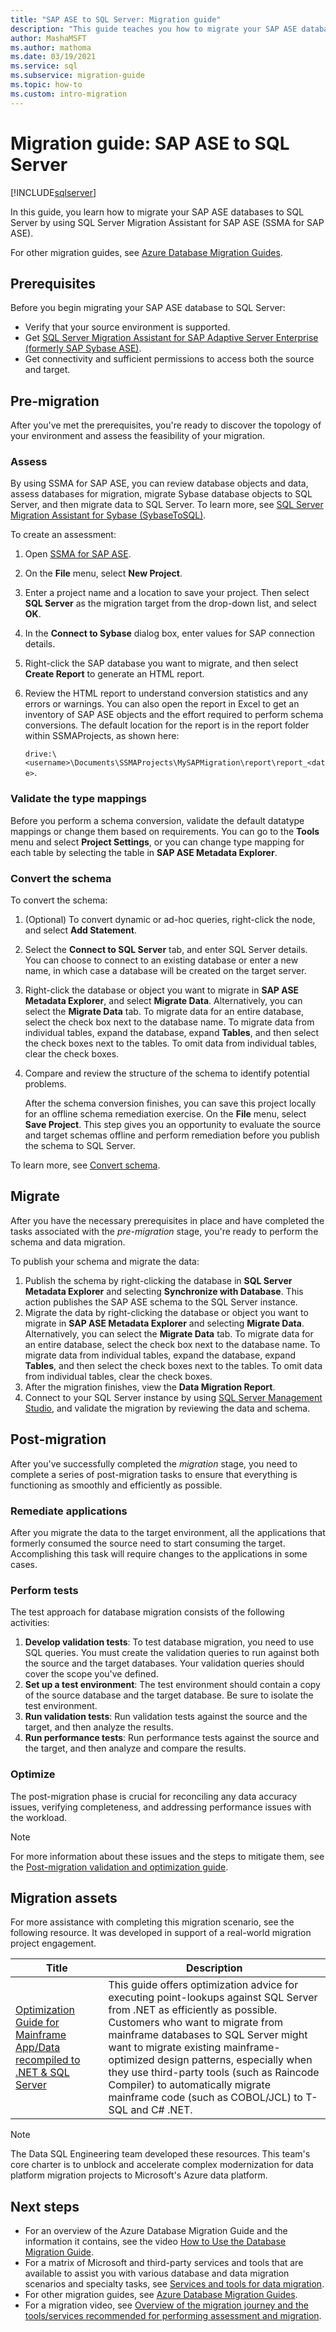 ```yaml
---
title: "SAP ASE to SQL Server: Migration guide"
description: "This guide teaches you how to migrate your SAP ASE databases to Microsoft SQL Server by using SQL Server Migration Assistant for SAP ASE (SSMA for SAP ASE)."
author: MashaMSFT
ms.author: mathoma
ms.date: 03/19/2021
ms.service: sql
ms.subservice: migration-guide
ms.topic: how-to
ms.custom: intro-migration
---
```


# Migration guide: SAP ASE to SQL Server

[!INCLUDE[sqlserver](../../../includes/applies-to-version/sqlserver.md)]

In this guide, you learn how to migrate your SAP ASE databases to SQL Server by using SQL Server Migration Assistant for SAP ASE (SSMA for SAP ASE).

For other migration guides, see [Azure Database Migration Guides](/data-migration).

## Prerequisites

Before you begin migrating your SAP ASE database to SQL Server:

- Verify that your source environment is supported.
- Get [SQL Server Migration Assistant for SAP Adaptive Server Enterprise (formerly SAP Sybase ASE)](https://www.microsoft.com/download/details.aspx?id=54256).
- Get connectivity and sufficient permissions to access both the source and target.

## Pre-migration

After you've met the prerequisites, you're ready to discover the topology of your environment and assess the feasibility of your migration.

### Assess

By using SSMA for SAP ASE, you can review database objects and data, assess databases for migration, migrate Sybase database objects to SQL Server, and then migrate data to SQL Server. To learn more, see [SQL Server Migration Assistant for Sybase (SybaseToSQL)](../../../ssma/sybase/sql-server-migration-assistant-for-sybase-sybasetosql.md).

To create an assessment:

1. Open [SSMA for SAP ASE](https://www.microsoft.com/download/details.aspx?id=54256).
1. On the **File** menu, select **New Project**.
1. Enter a project name and a location to save your project. Then select **SQL Server** as the migration target from the drop-down list, and select **OK**.
1. In the **Connect to Sybase** dialog box, enter values for SAP connection details.
1. Right-click the SAP database you want to migrate, and then select **Create Report** to generate an HTML report.
1. Review the HTML report to understand conversion statistics and any errors or warnings. You can also open the report in Excel to get an inventory of SAP ASE objects and the effort required to perform schema conversions. The default location for the report is in the report folder within SSMAProjects, as shown here:

    `drive:\<username>\Documents\SSMAProjects\MySAPMigration\report\report_<date>`.

### Validate the type mappings

Before you perform a schema conversion, validate the default datatype mappings or change them based on requirements. You can go to the **Tools** menu and select **Project Settings**, or you can change type mapping for each table by selecting the table in **SAP ASE Metadata Explorer**.

### Convert the schema

To convert the schema:

1. (Optional) To convert dynamic or ad-hoc queries, right-click the node, and select **Add Statement**.
1. Select the **Connect to SQL Server** tab, and enter SQL Server details. You can choose to connect to an existing database or enter a new name, in which case a database will be created on the target server.
1. Right-click the database or object you want to migrate in **SAP ASE Metadata Explorer**, and select **Migrate Data**. Alternatively, you can select the **Migrate Data** tab. To migrate data for an entire database, select the check box next to the database name. To migrate data from individual tables, expand the database, expand **Tables**, and then select the check boxes next to the tables. To omit data from individual tables, clear the check boxes.
1. Compare and review the structure of the schema to identify potential problems.

   After the schema conversion finishes, you can save this project locally for an offline schema remediation exercise. On the **File** menu, select **Save Project**. This step gives you an opportunity to evaluate the source and target schemas offline and perform remediation before you publish the schema to SQL Server.

To learn more, see [Convert schema](../../../ssma/sybase/converting-sybase-ase-database-objects-sybasetosql.md).

## Migrate

After you have the necessary prerequisites in place and have completed the tasks associated with the *pre-migration* stage, you're ready to perform the schema and data migration.

To publish your schema and migrate the data:

1. Publish the schema by right-clicking the database in **SQL Server Metadata Explorer** and selecting **Synchronize with Database**. This action publishes the SAP ASE schema to the SQL Server instance.
1. Migrate the data by right-clicking the database or object you want to migrate in **SAP ASE Metadata Explorer** and selecting **Migrate Data**. Alternatively, you can select the **Migrate Data** tab. To migrate data for an entire database, select the check box next to the database name. To migrate data from individual tables, expand the database, expand **Tables**, and then select the check boxes next to the tables. To omit data from individual tables, clear the check boxes.
1. After the migration finishes, view the **Data Migration Report**.
1. Connect to your SQL Server instance by using [SQL Server Management Studio](../../../ssms/download-sql-server-management-studio-ssms.md), and validate the migration by reviewing the data and schema.

## Post-migration

After you've successfully completed the *migration* stage, you need to complete a series of post-migration tasks to ensure that everything is functioning as smoothly and efficiently as possible.

### Remediate applications

After you migrate the data to the target environment, all the applications that formerly consumed the source need to start consuming the target. Accomplishing this task will require changes to the applications in some cases.

### Perform tests

The test approach for database migration consists of the following activities:

1. **Develop validation tests**: To test database migration, you need to use SQL queries. You must create the validation queries to run against both the source and the target databases. Your validation queries should cover the scope you've defined.
1. **Set up a test environment**: The test environment should contain a copy of the source database and the target database. Be sure to isolate the test environment.
1. **Run validation tests**: Run validation tests against the source and the target, and then analyze the results.
1. **Run performance tests**: Run performance tests against the source and the target, and then analyze and compare the results.

### Optimize

The post-migration phase is crucial for reconciling any data accuracy issues, verifying completeness, and addressing performance issues with the workload.

> [!Note]
> For more information about these issues and the steps to mitigate them, see the [Post-migration validation and optimization guide](../../../relational-databases/post-migration-validation-and-optimization-guide.md).

## Migration assets

For more assistance with completing this migration scenario, see the following resource. It was developed in support of a real-world migration project engagement.

| Title                                                                                                       | Description                                                                                                                                                                                                                                                                                                                                                                                                     |
| --------------------------------------------------------------------------------------------------------------------- | ------------------------------------------------------------------------------------------------------------------------------------------------------------------------------------------------------------------------------------------------------------------------------------------------------------------------------------------------------------------------------------------------------------------- |
| [Optimization Guide for Mainframe App/Data recompiled to .NET & SQL Server](https://aka.ms/dmj-wp-mainframe-optimize) | This guide offers optimization advice for executing point-lookups against SQL Server from .NET as efficiently as possible. Customers who want to migrate from mainframe databases to SQL Server might want to migrate existing mainframe-optimized design patterns, especially when they use third-party tools (such as Raincode Compiler) to automatically migrate mainframe code (such as COBOL/JCL) to T-SQL and C# .NET. |

> [!NOTE]
> The Data SQL Engineering team developed these resources. This team's core charter is to unblock and accelerate complex modernization for data platform migration projects to Microsoft's Azure data platform.

## Next steps

- For an overview of the Azure Database Migration Guide and the information it contains, see the video [How to Use the Database Migration Guide](https://azure.microsoft.com/resources/videos/how-to-use-the-azure-database-migration-guide/).
- For a matrix of Microsoft and third-party services and tools that are available to assist you with various database and data migration scenarios and specialty tasks, see [Services and tools for data migration](/azure/dms/dms-tools-matrix).
- For other migration guides, see [Azure Database Migration Guides](/data-migration/).
- For a migration video, see [Overview of the migration journey and the tools/services recommended for performing assessment and migration](https://azure.microsoft.com/resources/videos/overview-of-migration-and-recommended-tools-services/).
